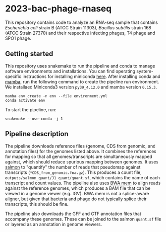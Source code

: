 # 2023-bac-phage-rnaseq

This repository contains code to analyze an RNA-seq sample that contains *Escherichia coli* strain B (ATCC Strain 11303), *Bacillus subtilis* strain 168 (ATCC Strain 27370) and their respective infecting phages, T4 phage and SPO1 phage.

## Getting started

This repository uses snakemake to run the pipeline and conda to manage software environments and installations.
You can find operating system-specific instructions for installing miniconda [here](https://docs.conda.io/en/latest/miniconda.html).
After installing conda and [mamba](https://mamba.readthedocs.io/en/latest/), run the following command to create the pipeline run environment.
We installaed Miniconda3 version `py39_4.12.0` and mamba version `0.15.3`.

```
mamba env create -n env --file environment.yml
conda activate env
```

To start the pipeline, run:
```
snakemake --use-conda -j 1
```

## Pipeline description

The pipeline downloads reference files (genome, CDS from genomic, and annotation files) for the genomes listed above.
It combines the references for mapping so that all genomes/transcripts are simultaneously mapped against, which should reduce spurious mapping between genomes.
It uses [salmon](https://salmon.readthedocs.io/en/latest/salmon.html) to "quantify" the number of reads that pseudomap against transcripts (`*CDS_from_genomic.fna.gz`).
This produces a count file, `outputs/salmon_quant/J1_quant/quant.sf`, which contains the name of each transcript and count values.
The pipeline also uses [BWA mem](https://bio-bwa.sourceforge.net/bwa.shtml) to align reads against the reference genomes, which produces a BAM file that can be viewed in a genome viewer (e.g. IGV).
BWA mem is not a splice-aware aligner, but given that bacteria and phage do not typically splice their transcripts, this should be fine.

The pipeline also downloads the GFF and GTF annotation files that accompany these genomes.
These can be joined to the salmon `quant.sf` file or layered as an annotation in genome viewers.
